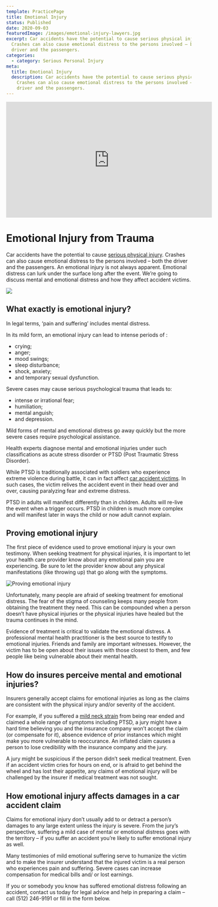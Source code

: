 ```yaml
---
template: PracticePage
title: Emotional Injury
status: Published
date: 2020-09-03
featuredImage: /images/emotional-injury-lawyers.jpg
excerpt: Car accidents have the potential to cause serious physical injury.
  Crashes can also cause emotional distress to the persons involved – both the
  driver and the passengers.
categories:
  - category: Serious Personal Injury
meta:
  title: Emotional Injury
  description: Car accidents have the potential to cause serious physical injury.
    Crashes can also cause emotional distress to the persons involved – both the
    driver and the passengers.
---
```



<iframe width="560" height="315" src="https://www.youtube.com/embed/EvzExH95v_o" frameborder="0" allow="accelerometer; autoplay; encrypted-media; gyroscope; picture-in-picture" allowfullscreen></iframe>

<!--StartFragment-->

# Emotional Injury from Trauma

Car accidents have the potential to cause [serious physical injury](https://www.austinaccidentlawyer.com/practice-areas/serious-personal-injury/). Crashes can also cause emotional distress to the persons involved – both the driver and the passengers. An emotional injury is not always apparent. Emotional distress can lurk under the surface long after the event. We’re going to discuss mental and emotional distress and how they affect accident victims.

<!--EndFragment-->

![](/images/emotional-trauma.jpg)

<!--StartFragment-->

## What exactly is emotional injury?

In legal terms, ‘pain and suffering’ includes mental distress.

In its mild form, an emotional injury can lead to intense periods of :

* crying;
* anger;
* mood swings;
* sleep disturbance;
* shock, anxiety;
* and temporary sexual dysfunction.

Severe cases may cause serious psychological trauma that leads to:

* intense or irrational fear;
* humiliation;
* mental anguish;
* and depression.

Mild forms of mental and emotional distress go away quickly but the more severe cases require psychological assistance.

Health experts diagnose mental and emotional injuries under such classifications as acute stress disorder or PTSD (Post Traumatic Stress Disorder).

While PTSD is traditionally associated with soldiers who experience extreme violence during battle, it can in fact affect [car accident victims](https://www.austinaccidentlawyer.com/practice-areas/car-accident-lawyers/). In such cases, the victim relives the accident event in their head over and over, causing paralyzing fear and extreme distress.

PTSD in adults will manifest differently than in children. Adults will re-live the event when a trigger occurs. PTSD in children is much more complex and will manifest later in ways the child or now adult cannot explain.

## Proving emotional injury

The first piece of evidence used to prove emotional injury is your own testimony. When seeking treatment for physical injuries, it is important to let your health care provider know about any emotional pain you are experiencing. Be sure to let the provider know about any physical manifestations (like throwing up) that go along with the symptoms.

<!--EndFragment-->

![Proving emotional injury](/images/emotional-injury-counsel.jpg)

<!--StartFragment-->

Unfortunately, many people are afraid of seeking treatment for emotional distress. The fear of the stigma of counseling keeps many people from obtaining the treatment they need. This can be compounded when a person doesn’t have physical injuries or the physical injuries have healed but the trauma continues in the mind.

Evidence of treatment is critical to validate the emotional distress. A professional mental health practitioner is the best source to testify to emotional injuries. Friends and family are important witnesses. However, the victim has to be open about their issues with those closest to them, and few people like being vulnerable about their mental health.

## How do insures perceive mental and emotional injuries?

Insurers generally accept claims for emotional injuries as long as the claims are consistent with the physical injury and/or severity of the accident.

For example, if you suffered a [mild neck strain](https://www.austinaccidentlawyer.com/practice-areas/neck-injuries/) from being rear ended and claimed a whole range of symptoms including PTSD, a jury might have a hard time believing you and the insurance company won’t accept the claim (or compensate for it), absence evidence of prior instances which might make you more vulnerable to reoccurance. An inflated claim causes a person to lose credibility with the insurance company and the jury.

A jury might be suspicious if the person didn’t seek medical treatment. Even if an accident victim cries for hours on end, or is afraid to get behind the wheel and has lost their appetite, any claims of emotional injury will be challenged by the insurer if medical treatment was not sought.

## How emotional injury affects damages in a car accident claim

Claims for emotional injury don’t usually add to or detract a person’s damages to any large extent unless the injury is severe. From the jury’s perspective, suffering a mild case of mental or emotional distress goes with the territory – if you suffer an accident you’re likely to suffer emotional injury as well.

Many testimonies of mild emotional suffering serve to humanize the victim and to make the insurer understand that the injured victim is a real person who experiences pain and suffering. Severe cases can increase compensation for medical bills and/ or lost earnings.

If you or somebody you know has suffered emotional distress following an accident, contact us today for legal advice and help in preparing a claim – call (512) 246-9191 or fill in the form below.

<!--EndFragment-->
